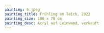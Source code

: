 ```yaml
---
painting: 6.jpeg
painting_title: Frühling am Teich, 2022
painting_size: 100 x 70 cm
painting_desc: Acryl auf Leinwand, verkauft
---
```

